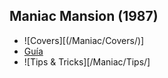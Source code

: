 ## Maniac Mansion (1987)

- ![Covers][(/Maniac/Covers/)]
- [Guía](/Maniac/Guide/)
- ![Tips & Tricks][/Maniac/Tips/]

